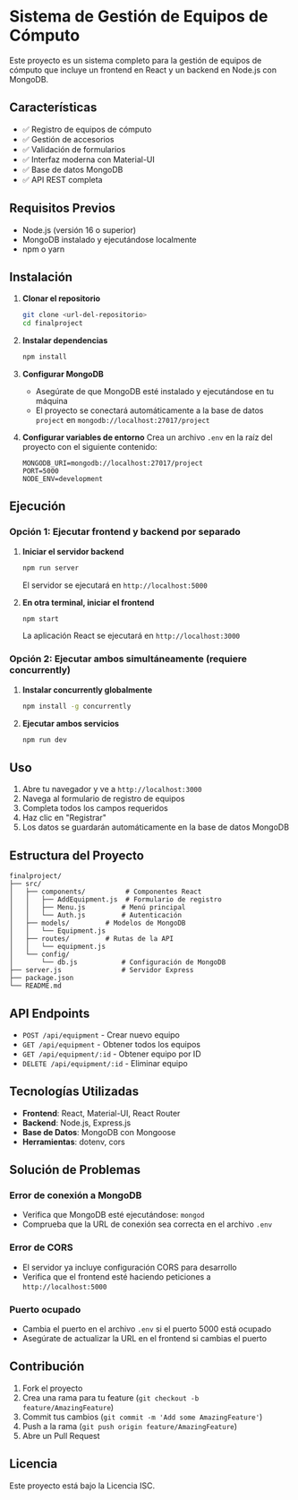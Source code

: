 # Sistema de Gestión de Equipos de Cómputo

Este proyecto es un sistema completo para la gestión de equipos de cómputo que incluye un frontend en React y un backend en Node.js con MongoDB.

## Características

- ✅ Registro de equipos de cómputo
- ✅ Gestión de accesorios
- ✅ Validación de formularios
- ✅ Interfaz moderna con Material-UI
- ✅ Base de datos MongoDB
- ✅ API REST completa

## Requisitos Previos

- Node.js (versión 16 o superior)
- MongoDB instalado y ejecutándose localmente
- npm o yarn

## Instalación

1. **Clonar el repositorio**
   ```bash
   git clone <url-del-repositorio>
   cd finalproject
   ```

2. **Instalar dependencias**
   ```bash
   npm install
   ```

3. **Configurar MongoDB**
   - Asegúrate de que MongoDB esté instalado y ejecutándose en tu máquina
   - El proyecto se conectará automáticamente a la base de datos `project` en `mongodb://localhost:27017/project`

4. **Configurar variables de entorno**
   Crea un archivo `.env` en la raíz del proyecto con el siguiente contenido:
   ```
   MONGODB_URI=mongodb://localhost:27017/project
   PORT=5000
   NODE_ENV=development
   ```

## Ejecución

### Opción 1: Ejecutar frontend y backend por separado

1. **Iniciar el servidor backend**
   ```bash
   npm run server
   ```
   El servidor se ejecutará en `http://localhost:5000`

2. **En otra terminal, iniciar el frontend**
   ```bash
   npm start
   ```
   La aplicación React se ejecutará en `http://localhost:3000`

### Opción 2: Ejecutar ambos simultáneamente (requiere concurrently)

1. **Instalar concurrently globalmente**
   ```bash
   npm install -g concurrently
   ```

2. **Ejecutar ambos servicios**
   ```bash
   npm run dev
   ```

## Uso

1. Abre tu navegador y ve a `http://localhost:3000`
2. Navega al formulario de registro de equipos
3. Completa todos los campos requeridos
4. Haz clic en "Registrar"
5. Los datos se guardarán automáticamente en la base de datos MongoDB

## Estructura del Proyecto

```
finalproject/
├── src/
│   ├── components/          # Componentes React
│   │   ├── AddEquipment.js  # Formulario de registro
│   │   ├── Menu.js         # Menú principal
│   │   └── Auth.js         # Autenticación
│   ├── models/         # Modelos de MongoDB
│   │   └── Equipment.js
│   ├── routes/         # Rutas de la API
│   │   └── equipment.js
│   └── config/
│       └── db.js           # Configuración de MongoDB
├── server.js               # Servidor Express
├── package.json
└── README.md
```

## API Endpoints

- `POST /api/equipment` - Crear nuevo equipo
- `GET /api/equipment` - Obtener todos los equipos
- `GET /api/equipment/:id` - Obtener equipo por ID
- `DELETE /api/equipment/:id` - Eliminar equipo

## Tecnologías Utilizadas

- **Frontend**: React, Material-UI, React Router
- **Backend**: Node.js, Express.js
- **Base de Datos**: MongoDB con Mongoose
- **Herramientas**: dotenv, cors

## Solución de Problemas

### Error de conexión a MongoDB
- Verifica que MongoDB esté ejecutándose: `mongod`
- Comprueba que la URL de conexión sea correcta en el archivo `.env`

### Error de CORS
- El servidor ya incluye configuración CORS para desarrollo
- Verifica que el frontend esté haciendo peticiones a `http://localhost:5000`

### Puerto ocupado
- Cambia el puerto en el archivo `.env` si el puerto 5000 está ocupado
- Asegúrate de actualizar la URL en el frontend si cambias el puerto

## Contribución

1. Fork el proyecto
2. Crea una rama para tu feature (`git checkout -b feature/AmazingFeature`)
3. Commit tus cambios (`git commit -m 'Add some AmazingFeature'`)
4. Push a la rama (`git push origin feature/AmazingFeature`)
5. Abre un Pull Request

## Licencia

Este proyecto está bajo la Licencia ISC.
